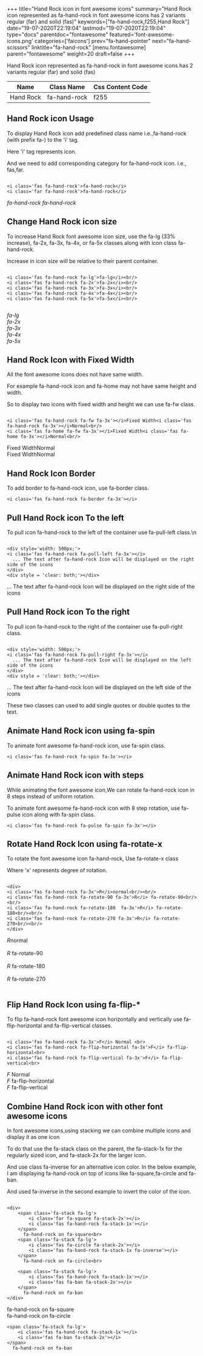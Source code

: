 +++
title="Hand Rock icon in font awesome icons"
summary="Hand Rock icon represented as fa-hand-rock in font awesome icons has 2 variants regular (far) and solid (fas)"
keywords=["fa-hand-rock,f255,Hand Rock"]
date="19-07-2020T22:19:04"
lastmod="19-07-2020T22:19:04"
type="docs"
parentdoc="fontawesome"
featured='font-awesome-icons.png'
categories=['faicons']
prev="fa-hand-pointer"
next="fa-hand-scissors"
linktitle="fa-hand-rock"
[menu.fontawesome]
parent="fontawesome"
weight=20
draft=false
+++


Hand Rock icon represented as fa-hand-rock in font awesome icons has 2 variants regular (far) and solid (fas)

<div class='table-responsive'><table class='table'><thead><tr><th>Name</th><th>Class Name</th><th>Css Content Code</th></tr></thead><tbody><tr><td>Hand Rock</td><td>fa-hand-rock</td><td>f255</td></tr></tbody></table></div>



## Hand Rock icon Usage

To display Hand Rock icon add predefined class name i.e.,fa-hand-rock (with prefix fa-) to the 'i' tag.

Here 'i' tag represents icon.

And we need to add corresponding category for fa-hand-rock icon. i.e., fas,far.


```

<i class='fas fa-hand-rock'>fa-hand-rock</i>
<i class='far fa-hand-rock'>fa-hand-rock</i>
```

<i class='fas fa-hand-rock'>fa-hand-rock</i>
<i class='far fa-hand-rock'>fa-hand-rock</i>




## Change Hand Rock icon size
To increase Hand Rock font awesome icon size, use the fa-lg (33% increase), fa-2x, fa-3x, fa-4x, or fa-5x classes along with icon class fa-hand-rock.

Increase in icon size will be relative to their parent container. 

```

<i class='fas fa-hand-rock fa-lg'>fa-lg</i><br/>
<i class='fas fa-hand-rock fa-2x'>fa-2x</i><br/>
<i class='fas fa-hand-rock fa-3x'>fa-3x</i><br/>
<i class='fas fa-hand-rock fa-4x'>fa-4x</i><br/>
<i class='fas fa-hand-rock fa-5x'>fa-5x</i><br/>
            
```

<i class='fas fa-hand-rock fa-lg'>fa-lg</i><br/>
<i class='fas fa-hand-rock fa-2x'>fa-2x</i><br/>
<i class='fas fa-hand-rock fa-3x'>fa-3x</i><br/>
<i class='fas fa-hand-rock fa-4x'>fa-4x</i><br/>
<i class='fas fa-hand-rock fa-5x'>fa-5x</i><br/>
            



## Hand Rock Icon with Fixed Width 

All the font awesome icons does not have same width.

For example fa-hand-rock icon and fa-home may not have same height and width.

So to display two icons with fixed width and height we can use fa-fw class.


```

<i class='fas fa-hand-rock fa-fw fa-3x'></i>Fixed Width<i class='fas fa-hand-rock fa-3x'></i>Normal<br/>
<i class='fas fa-home fa-fw fa-3x'></i>Fixed Width<i class='fas fa-home fa-3x'></i>Normal<br/>
```

<i class='fas fa-hand-rock fa-fw fa-3x'></i>Fixed Width<i class='fas fa-hand-rock fa-3x'></i>Normal<br/>
<i class='fas fa-home fa-fw fa-3x'></i>Fixed Width<i class='fas fa-home fa-3x'></i>Normal<br/>



## Hand Rock Icon Border 

To add border to fa-hand-rock icon, use fa-border class.


```
<i class='fas fa-hand-rock fa-border fa-3x'></i>

```
<i class='fas fa-hand-rock fa-border fa-3x'></i>





## Pull Hand Rock icon To the left

To pull icon fa-hand-rock to the left of the container use fa-pull-left class.\n

```

<div style='width: 500px;'>
<i class='fas fa-hand-rock fa-pull-left fa-3x'></i>
  ... The text after fa-hand-rock Icon will be displayed on the right side of the icons
</div>
<div style = 'clear: both;'></div>
```

<div style='width: 500px;'>
<i class='fas fa-hand-rock fa-pull-left fa-3x'></i>
  ... The text after fa-hand-rock Icon will be displayed on the right side of the icons
</div>
<div style = 'clear: both;'></div>




## Pull Hand Rock icon To the right
To pull icon fa-hand-rock to the right of the container use fa-pull-right class.

```

<div style='width: 500px;'>
<i class='fas fa-hand-rock fa-pull-right fa-3x'></i>
  ... The text after fa-hand-rock Icon will be displayed on the left side of the icons
</div>
<div style = 'clear: both;'></div>
```

<div style='width: 500px;'>
<i class='fas fa-hand-rock fa-pull-right fa-3x'></i>
  ... The text after fa-hand-rock Icon will be displayed on the left side of the icons
</div>
<div style = 'clear: both;'></div>

These two classes can used to add single quotes or double quotes to the text.


## Animate Hand Rock icon using fa-spin
To animate font awesome fa-hand-rock icon, use fa-spin class.

```
<i class='fas fa-hand-rock fa-spin fa-3x'></i>
```
<i class='fas fa-hand-rock fa-spin fa-3x'></i>




## Animate Hand Rock icon with steps
While animating the font awesome icon,We can rotate fa-hand-rock icon in 8 steps instead of uniform rotation.

To animate font awesome fa-hand-rock icon with 8 step rotation, use fa-pulse icon along with fa-spin class.


```
<i class='fas fa-hand-rock fa-pulse fa-spin fa-3x'></i>

```
<i class='fas fa-hand-rock fa-pulse fa-spin fa-3x'></i>





## Rotate Hand Rock Icon using fa-rotate-x
To rotate the font awesome icon fa-hand-rock, Use fa-rotate-x class

Where 'x' represents degree of rotation.


```

<div>
<i class='fas fa-hand-rock fa-3x'>R</i>normal<br/><br/>
<i class='fas fa-hand-rock fa-rotate-90 fa-3x'>R</i> fa-rotate-90<br/><br/> 
<i class='fas fa-hand-rock fa-rotate-180  fa-3x'>R</i> fa-rotate-180<br/><br/> 
<i class='fas fa-hand-rock fa-rotate-270 fa-3x'>R</i> fa-rotate-270<br/><br/>
</div>
```

<div>
<i class='fas fa-hand-rock fa-3x'>R</i>normal<br/><br/>
<i class='fas fa-hand-rock fa-rotate-90 fa-3x'>R</i> fa-rotate-90<br/><br/> 
<i class='fas fa-hand-rock fa-rotate-180  fa-3x'>R</i> fa-rotate-180<br/><br/> 
<i class='fas fa-hand-rock fa-rotate-270 fa-3x'>R</i> fa-rotate-270<br/><br/>
</div>




## Flip Hand Rock Icon using fa-flip-*
To flip fa-hand-rock font awesome icon horizontally and vertically use fa-flip-horizontal and fa-flip-vertical classes. 

```

<i class='fas fa-hand-rock fa-3x'>F</i> Normal <br>
<i class='fas fa-hand-rock fa-flip-horizontal fa-3x'>F</i> fa-flip-horizontal<br>
<i class='fas fa-hand-rock fa-flip-vertical fa-3x'>F</i> fa-flip-vertical<br>
```

<i class='fas fa-hand-rock fa-3x'>F</i> Normal <br>
<i class='fas fa-hand-rock fa-flip-horizontal fa-3x'>F</i> fa-flip-horizontal<br>
<i class='fas fa-hand-rock fa-flip-vertical fa-3x'>F</i> fa-flip-vertical<br>




## Combine Hand Rock icon with other font awesome icons
In font awesome icons,using stacking we can combine multiple icons and display it as one icon 

To do that use the fa-stack class on the parent, the fa-stack-1x for the regularly sized icon, and fa-stack-2x for the larger icon.

And use class fa-inverse for an alternative icon color. 
In the below example, I am displaying fa-hand-rock on top of icons like fa-square,fa-circle and fa-ban.

And used fa-inverse in the second example to invert the color of the icon.

```

<div>
    <span class='fa-stack fa-lg'>
        <i class='far fa-square fa-stack-2x'></i>
        <i class='fas fa-hand-rock fa-stack-1x'></i>
    </span>
      fa-hand-rock on fa-square<br>
    <span class='fa-stack fa-lg'>
        <i class='fas fa-circle fa-stack-2x'></i>
        <i class='fas fa-hand-rock fa-stack-1x fa-inverse'></i>
    </span>
      fa-hand-rock on fa-circle<br>

    <span class='fa-stack fa-lg'>
        <i class='fas fa-hand-rock fa-stack-1x'></i>
        <i class='fas fa-ban fa-stack-2x'></i>
    </span>
      fa-hand-rock on fa-ban
</div>
```

<div>
    <span class='fa-stack fa-lg'>
        <i class='far fa-square fa-stack-2x'></i>
        <i class='fas fa-hand-rock fa-stack-1x'></i>
    </span>
      fa-hand-rock on fa-square<br>
    <span class='fa-stack fa-lg'>
        <i class='fas fa-circle fa-stack-2x'></i>
        <i class='fas fa-hand-rock fa-stack-1x fa-inverse'></i>
    </span>
      fa-hand-rock on fa-circle<br>

    <span class='fa-stack fa-lg'>
        <i class='fas fa-hand-rock fa-stack-1x'></i>
        <i class='fas fa-ban fa-stack-2x'></i>
    </span>
      fa-hand-rock on fa-ban
</div>







